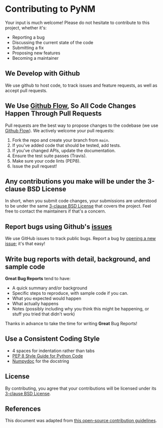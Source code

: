# Contributing to PyNM
Your input is much welcome! Please do not hesitate to contribute to this project, whether it's:

- Reporting a bug
- Discussing the current state of the code
- Submitting a fix
- Proposing new features
- Becoming a maintainer

## We Develop with Github
We use github to host code, to track issues and feature requests, as well as accept pull requests.

## We Use [Github Flow](https://guides.github.com/introduction/flow/index.html), So All Code Changes Happen Through Pull Requests
Pull requests are the best way to propose changes to the codebase (we use [Github Flow](https://guides.github.com/introduction/flow/index.html)). We actively welcome your pull requests:

1. Fork the repo and create your branch from `main`.
2. If you've added code that should be tested, add tests.
3. If you've changed APIs, update the documentation.
4. Ensure the test suite passes (Travis).
5. Make sure your code lints (PEP8).
6. Issue the pull request!

## Any contributions you make will be under the 3-clause BSD License
In short, when you submit code changes, your submissions are understood to be under the same [3-clause BSD License](https://opensource.org/licenses/BSD-3-Clause) that covers the project. Feel free to contact the maintainers if that's a concern.

## Report bugs using Github's [issues](https://github.com/ppsp-team/PyNM/issues)
We use GitHub issues to track public bugs. Report a bug by [opening a new issue](https://github.com/ppsp-team/PyNM/issues/new/choose); it's that easy!

## Write bug reports with detail, background, and sample code

**Great Bug Reports** tend to have:

- A quick summary and/or background
- Specific steps to reproduce, with sample code if you can.
- What you expected would happen
- What actually happens
- Notes (possibly including why you think this might be happening, or stuff you tried that didn't work)

Thanks in advance to take the time for writing **Great** Bug Reports!

## Use a Consistent Coding Style

* 4 spaces for indentation rather than tabs
* [PEP 8 Style Guide for Python Code](https://pep8.org/)
* [Numpydoc](https://numpydoc.readthedocs.io/en/latest/) for the docstring

## License
By contributing, you agree that your contributions will be licensed under its [3-clause BSD License](https://opensource.org/licenses/BSD-3-Clause).

## References
This document was adapted from [this open-source contribution guidelines](https://gist.github.com/briandk/3d2e8b3ec8daf5a27a62).
